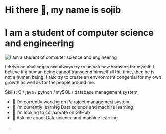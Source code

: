 # Hi there 👋, my name is sojib
# I am a student of computer science and engineering 
![I am a student of computer science and engineering ](https://scontent.fdac24-5.fna.fbcdn.net/v/t39.30808-6/494148316_698216486119273_6457873019457495683_n.jpg?_nc_cat=101&ccb=1-7&_nc_sid=6ee11a&_nc_eui2=AeGl8B2TDYdBjtgt7NrZx7xALD8dCALg8EAsPx0IAuDwQBEah1yI7qfv5XrLApJG1jiVSuCAd7Zd5ZSTAHB4PWkA&_nc_ohc=_Ru_V0Ky6vYQ7kNvwFT7eGT&_nc_oc=Adkp7WkHBiPst5gwJucA7uO-pUdHe_J-zwktSWT-5iAURIz4Q6Uta0YljkUHFRNWiGc&_nc_zt=23&_nc_ht=scontent.fdac24-5.fna&_nc_gid=bX9-_4sJUX6nxCKI0xz94A&oh=00_AfQfwLiqvB5gb6aV50JdEYKWGN4I59vzTg8HDRZSaXqyZQ&oe=686FD3F0)

I thrive on challenges and always try to unlock new horizons  for  myself. I believe if a human being cannot transcend himself all the time, then he is not a human being. I also try to create an environment congenial for my own growth as well as for the people around me.


Skills: C / java / python / mySQL / database management system

- 🔭 I’m currently working on Pa roject management system 
- 🌱 I’m currently learning Data science and machine learning 
- 👯 I’m looking to collaborate on GitHub 
- 💬 Ask me about Data science and machine learning  


[<img src='https://cdn.jsdelivr.net/npm/simple-icons@3.0.1/icons/github.svg' alt='github' height='4'>](https://github.com/https://github.com/SOJIB1032/SOJIB1032/blob/main/README.md)  [<img src='https://cdn.jsdelivr.net/npm/simple-icons@3.0.1/icons/linkedin.svg' alt='linkedin' height='4'>](https://www.linkedin.com/in/https://www.linkedin.com/in/md-sojib-hasan-813734266//)  [<img src='https://cdn.jsdelivr.net/npm/simple-icons@3.0.1/icons/facebook.svg' alt='facebook' height='4'>](https://www.facebook.com/https://www.facebook.com/md.sojib.hasan.32)  




